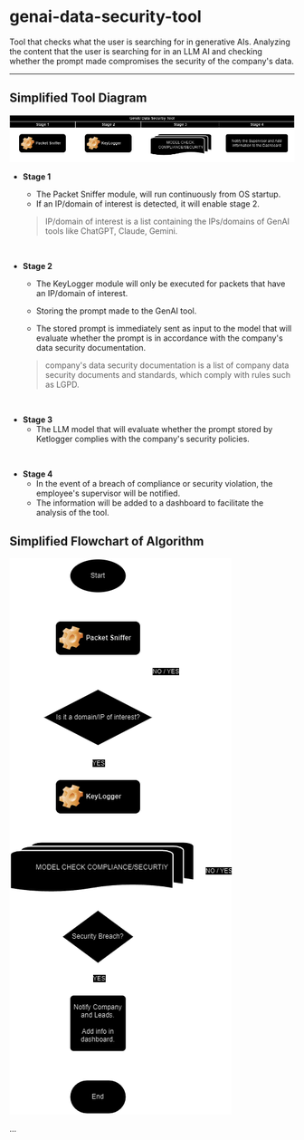 # genai-data-security-tool
Tool that checks what the user is searching for in generative AIs. Analyzing the content that the user is searching for in an LLM AI and checking whether the prompt made compromises the security of the company's data.
___

## Simplified Tool Diagram

![basic stage features](docs/genai-data-security-tool-charts-flow-tool-stage.drawio.png)

- **Stage 1**
    - The Packet Sniffer module, will run continuously from OS startup.
    - If an IP/domain of interest is detected, it will enable stage 2.

    > IP/domain of interest is a list containing the IPs/domains of GenAI tools like ChatGPT, Claude, Gemini.

<br />

- **Stage 2**
    - The KeyLogger module will only be executed for packets that have an IP/domain of interest.

    - Storing the prompt made to the GenAI tool.

    - The stored prompt is immediately sent as input to the model that will evaluate whether the prompt is in accordance with the company's data security documentation.

    > company's data security documentation is a list of company data security documents and standards, which comply with rules such as LGPD.

<br />

- **Stage 3**
    - The LLM model that will evaluate whether the prompt stored by Ketlogger complies with the company's security policies.

<br />

- **Stage 4**
    - In the event of a breach of compliance or security violation, the employee's supervisor will be notified.
    - The information will be added to a dashboard to facilitate the analysis of the tool.


## Simplified Flowchart of Algorithm

![basic stage features](docs/genai-data-security-tool-charts-flow-basic-flowchart.drawio.png)



...